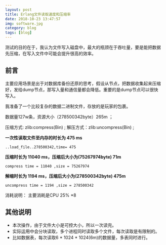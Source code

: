 ```yaml
---
layout: post
title: Erlang文件读取速度和压缩率
date: 2018-10-23 13:47:57
img: software.jpg
category: blog
tags: [blog]
---
```

测试的目的在于，我认为文件写入磁盘中，最大的瓶颈在于吞吐量，要是能把数据先压缩，在写入文件中可能会提升很高的效率。

## 前言

主要应用场景是出于对数据库备份还原的思考，假设从节点，把数据收集起来压缩好，发给dump节点，那写入量和通信量都会降低。重要的是dump节点可以很快写入。

我准备了一个比较复杂的数据二进制文件，存放的是玩家的包裹。

数据量127w条，资源大小（278500342byte）265m ；

压缩方式: zlib:compress(Bin) ;
解压方式：zlib:uncompress(Bin) ;

**一次性读取文件至内存的时长为 475 ms**
```
..load_file..278500342,time= 475
```
**压缩时长为 11040 ms，压缩后大小为(75267974byte) 71m**
```
compress time = 11040 ,size = 75267974 
```
**解缩时长为 1194 ms，压缩后大小为(278500342byte) 475m**
```
uncompress time = 1194 ,size = 278500342 
```

消耗说明： 主要消耗是CPU 25% *8 
## 其他说明

- 本次操作，由于文件大小是可控大小，所以一次读完。
- 实际运用中会分块读取，多个进程同时读取多个文件，每次读取是有限制的。
- 比如数据表，每次读取6 * 1024 * 1024(6m)的数据量，多表同时进行。
